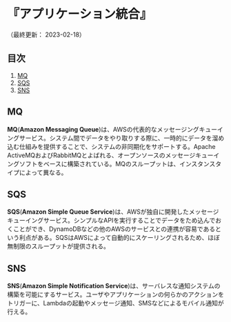 # 『アプリケーション統合』

（最終更新： 2023-02-18）


## 目次

1. [MQ](#mq)
1. [SQS](#sqs)
1. [SNS](#sns)


## MQ

**MQ**(**Amazon Messaging Queue**)は、AWSの代表的なメッセージングキューイングサービス。システム間でデータをやり取りする際に、一時的にデータを溜め込む仕組みを提供することで、システムの非同期化をサポートする。Apache ActiveMQおよびRabbitMQとよばれる、オープンソースのメッセージキューイングソフトをベースに構築されている。MQのスループットは、インスタンスタイプによって異なる。


## SQS

**SQS**(**Amazon Simple Queue Service**)は、AWSが独自に開発したメッセージキューイングサービス。シンプルなAPIを実行することでデータをため込んでおくことができ、DynamoDBなどの他のAWSのサービスとの連携が容易であるという利点がある。SQSはAWSによって自動的にスケーリングされるため、ほぼ無制限のスループットが提供される。


## SNS

**SNS**(**Amazon Simple Notification Service**)は、サーバレスな通知システムの構築を可能にするサービス。ユーザやアプリケーションの何らかのアクションをトリガーに、Lambdaの起動やメッセージ通知、SMSなどによるモバイル通知が行える。
